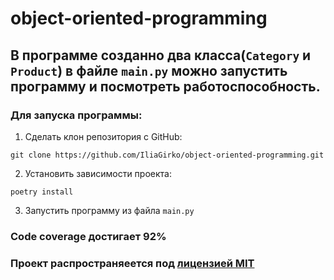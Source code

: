 # object-oriented-programming

## В программе созданно два класса(`Category` и `Product`) в файле `main.py` можно запустить программу и посмотреть работоспособность.

### Для запуска программы:
1. Сделать клон репозитория с GitHub:
```
git clone https://github.com/IliaGirko/object-oriented-programming.git
```
2. Установить зависимости проекта:
```
poetry install
```
3. Запустить программу из файла `main.py`

### Code coverage достигает 92%

### Проект распространяеется под [лицензией MIT](https://github.com/git/git-scm.com/blob/main/MIT-LICENSE.txt)
